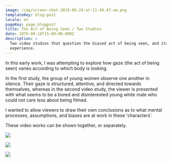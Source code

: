 ```yaml
---
image: /img/screen-shot-2019-09-24-at-11.49.47-am.png
templateKey: blog-post
locale: en
pageKey: page_blogpost
title: The Act of Being Seen / Two Studies
date: 1979-09-16T15:09:00.000Z
description: >
  Two video studies that question the biased act of being seen, and its gendered
  experience.
---
```

In this early work, I was attempting to explore how gaze (the act of being seen) varies according to which body is looking.

In the first study, the group of young women observe one another in silence. Their gaze is structured, attentive, and directed towards themselves, whereas in the second video study, the viewer is presented with what seems to be a bored and disinterested young white male who could not care less about being filmed.

I wanted to allow viewers to draw their own conclusions as to what mental processes, assumptions, and biases are at work in these 'characters'. 

These video works can be shown together, or separately. 

![](/img/screen-shot-2019-09-24-at-11.49.47-am.png)

![](/img/cd1.jpg)

![](/img/screen-shot-2016-12-29-at-7.55.01-pm.png)
